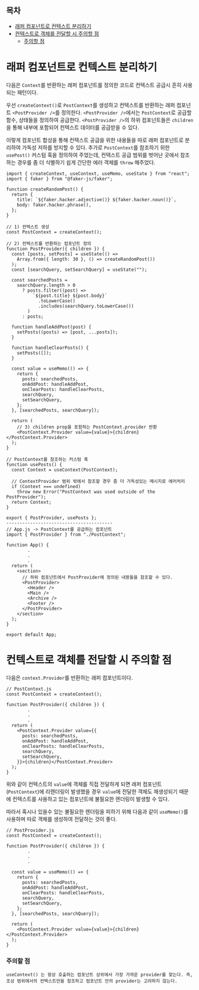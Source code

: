 <h2>목차</h2>

- [래퍼 컴포넌트로 컨텍스트 분리하기](#래퍼-컴포넌트로-컨텍스트-분리하기)
- [컨텍스트로 객체를 전달할 시 주의할 점](#컨텍스트로-객체를-전달할-시-주의할-점)
  - [주의할 점](#주의할-점)

# 래퍼 컴포넌트로 컨텍스트 분리하기

다음은 `Context`를 반환하는 래퍼 컴포넌트를 정의한 코드로 컨텍스트 공급시 흔히 사용되는 패턴이다.

우선 `createContext()`로 `PostContext`를 생성하고 컨텍스트를 반환하는 래퍼 컴포넌트 `<PostProvider />`를 정의한다. `<PostProvider />`에서는 `PostContext`로 공급할 함수, 상태들을 정의하여 공급한다. `<PostProvider />`의 하위 컴포넌트들은 `children`을 통해 내부에 포함되어 컨텍스트 데이터를 공급받을 수 있다.

이렇게 컴포넌트 합성을 통해 컨텍스트 공급을 위한 내용들을 따로 래퍼 컴포넌트로 분리하여 가독성 저하를 방지할 수 있다. 추가로 `PostContext`를 참조하기 위한 `usePost()` 커스텀 훅을 정의하여 주었는데, 컨텍스트 공급 범위를 벗어난 곳에서 참조하는 경우를 좀 더 식별하기 쉽게 간단한 에러 객체를 `throw` 해주었다.

```
import { createContext, useContext, useMemo, useState } from "react";
import { faker } from "@faker-js/faker";

function createRandomPost() {
  return {
    title: `${faker.hacker.adjective()} ${faker.hacker.noun()}`,
    body: faker.hacker.phrase(),
  };
}

// 1) 컨텍스트 생성
const PostContext = createContext();

// 2) 컨텍스트를 반환하는 컴포넌트 정의
function PostProvider({ children }) {
  const [posts, setPosts] = useState(() =>
    Array.from({ length: 30 }, () => createRandomPost())
  );
  const [searchQuery, setSearchQuery] = useState("");

  const searchedPosts =
    searchQuery.length > 0
      ? posts.filter((post) =>
          `${post.title} ${post.body}`
            .toLowerCase()
            .includes(searchQuery.toLowerCase())
        )
      : posts;

  function handleAddPost(post) {
    setPosts((posts) => [post, ...posts]);
  }

  function handleClearPosts() {
    setPosts([]);
  }

  const value = useMemo(() => {
    return {
      posts: searchedPosts,
      onAddPost: handleAddPost,
      onClearPosts: handleClearPosts,
      searchQuery,
      setSearchQuery,
    };
  }, [searchedPosts, searchQuery]);

  return (
    // 3) children prop을 포함하는 PostContext.provider 반환
    <PostContext.Provider value={value}>{children}</PostContext.Provider>
  );
}

// PostContext를 참조하는 커스텀 훅
function usePosts() {
  const Context = useContext(PostContext);

  // ContextProvider 범위 밖에서 참조할 경우 좀 더 가독성있는 메시지로 에러처리
  if (Context === undefined)
    throw new Error("PostContext was used outside of the PostProvider");
  return Context;
}

export { PostProvider, usePosts };
----------------------------------------
// App.js -> PostContext를 공급하는 컴포넌트
import { PostProvider } from "./PostContext";

function App() {
        .
        .
        .
  return (
    <section>
      // 하위 컴포넌트에서 PostProvider에 정의된 내용들을 참조할 수 있다.
      <PostProvider>
        <Header />
        <Main />
        <Archive />
        <Footer />
      </PostProvider>
    </section>
  );
}

export default App;
```

# 컨텍스트로 객체를 전달할 시 주의할 점

다음은 `context.Provider`를 반환하는 래퍼 컴포넌트이다.

```
// PostContext.js
const PostContext = createContext();

function PostProvider({ children }) {
        .
        .
        .
  return (
    <PostContext.Provider value={{
      posts: searchedPosts,
      onAddPost: handleAddPost,
      onClearPosts: handleClearPosts,
      searchQuery,
      setSearchQuery,
    }}>{children}</PostContext.Provider>
  );
}
```

위와 같이 컨텍스트의 `value`에 객체를 직접 전달하게 되면 래퍼 컴포넌트(`PostContext`)에 리렌더링이 발생했을 경우 `value`에 전달한 객체도 재생성되기 때문에 컨텍스트를 사용하고 있는 컴포넌트에 불필요한 렌더링이 발생할 수 있다.

따라서 혹시나 있을수 있는 불필요한 렌더링을 피하기 위해 다음과 같이 `useMemo()`를 사용하며 따로 객체를 생성하여 전달하는 것이 좋다.

```
// PostProvider.js
const PostContext = createContext();

function PostProvider({ children }) {
        .
        .
        .

  const value = useMemo(() => {
    return {
      posts: searchedPosts,
      onAddPost: handleAddPost,
      onClearPosts: handleClearPosts,
      searchQuery,
      setSearchQuery,
    };
  }, [searchedPosts, searchQuery]);

  return (
    <PostContext.Provider value={value}>{children}</PostContext.Provider>
  );
}
```

### 주의할 점

```
useContext() 는 항상 호출하는 컴포넌트 상위에서 가장 가까운 provider를 찾는다. 즉, 조상 범위에서의 컨텍스트만을 참조하고 컴포넌트 안의 provider는 고려하지 않는다.
```
